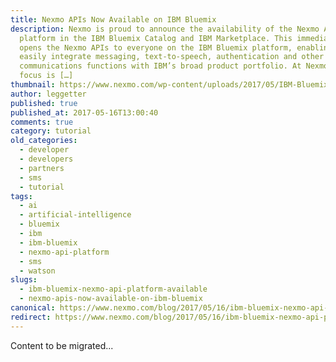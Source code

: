 ```yaml
---
title: Nexmo APIs Now Available on IBM Bluemix
description: Nexmo is proud to announce the availability of the Nexmo API
  platform in the IBM Bluemix Catalog and IBM Marketplace. This immediately
  opens the Nexmo APIs to everyone on the IBM Bluemix platform, enabling them to
  easily integrate messaging, text-to-speech, authentication and other
  communications functions with IBM’s broad product portfolio. At Nexmo, our
  focus is […]
thumbnail: https://www.nexmo.com/wp-content/uploads/2017/05/IBM-Bluemix-Integrates-Nexmo-API-Platform-IBM-Bluemix.jpg
author: leggetter
published: true
published_at: 2017-05-16T13:00:40
comments: true
category: tutorial
old_categories:
  - developer
  - developers
  - partners
  - sms
  - tutorial
tags:
  - ai
  - artificial-intelligence
  - bluemix
  - ibm
  - ibm-bluemix
  - nexmo-api-platform
  - sms
  - watson
slugs:
  - ibm-bluemix-nexmo-api-platform-available
  - nexmo-apis-now-available-on-ibm-bluemix
canonical: https://www.nexmo.com/blog/2017/05/16/ibm-bluemix-nexmo-api-platform-available
redirect: https://www.nexmo.com/blog/2017/05/16/ibm-bluemix-nexmo-api-platform-available
---
```

Content to be migrated...